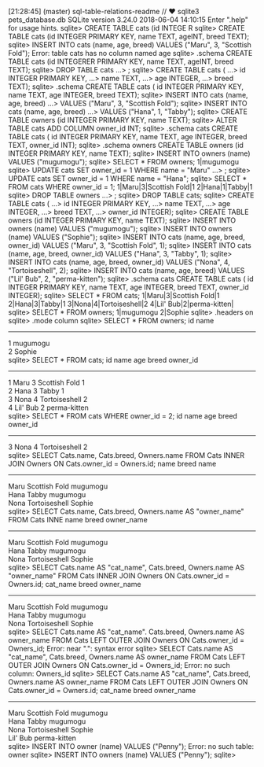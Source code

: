 [21:28:45] (master) sql-table-relations-readme
// ♥ sqlite3 pets_database.db
SQLite version 3.24.0 2018-06-04 14:10:15
Enter ".help" for usage hints.
sqlite> CREATE TABLE cats (id INTEGE              R sqlite> CREATE TABLE cats (id INTEGER PRIMARY KEY, name TEXT, ageINT, breed TEXT);
sqlite> INSERT INTO cats (name, age, breed) VALUES ("Maru", 3, "Scottish Fold");
Error: table cats has no column named age
sqlite> .schema
CREATE TABLE cats (id INTEGERER PRIMARY KEY, name TEXT, ageINT, breed TEXT);
sqlite> DROP TABLE cats
   ...> ;
sqlite> CREATE TABLE cats (
   ...> id INTEGER PRIMARY KEY,                           ...> name TEXT,
   ...> age INTEGER,
   ...> breed TEXT);
sqlite> .schema
CREATE TABLE cats (
id INTEGER PRIMARY KEY,
name TEXT,
age INTEGER,
breed TEXT);
sqlite> INSERT INTO cats (name, age, breed)
   ...> VALUES ("Maru", 3, "Scottish Fold");
sqlite> INSERT INTO cats (name, age, breed)
   ...> VALUES ("Hana", 1, "Tabby");
sqlite> CREATE TABLE owners (id INTEGER PRIMARY KEY, name TEXT);
sqlite> ALTER TABLE cats ADD COLUMN owner_id INT;
sqlite> .schema cats
CREATE TABLE cats (
id INTEGER PRIMARY KEY,
name TEXT,
age INTEGER,
breed TEXT, owner_id INT);
sqlite> .schema owners
CREATE TABLE owners (id INTEGER PRIMARY KEY, name TEXT);
sqlite> INSERT INTO owners (name) VALUES ("mugumogu");
sqlite> SELECT * FROM owners;
1|mugumogu
sqlite> UPDATE cats SET owner_id = 1 WHERE name = "Maru"
   ...> ;
sqlite> UPDATE cats SET owner_id = 1 WHERE name = "Hana";
sqlite> SELECT * FROM cats WHERE owner_id = 1;
1|Maru|3|Scottish Fold|1
2|Hana|1|Tabby|1
sqlite> DROP TABLE owners
   ...> ;
sqlite> DROP TABLE cats;
sqlite> CREATE TABLE cats (
   ...> id INTEGER PRIMARY KEY,
   ...> name TEXT,
   ...> age INTEGER,
   ...> breed TEXT,
   ...> owner_id INTEGER);
sqlite> CREATE TABLE owners (id INTEGER PRIMARY KEY, name TEXT);
sqlite> INSERT INTO owners (name) VALUES ("mugumogu");
sqlite> INSERT INTO owners (name) VALUES ("Sophie");
sqlite> INSERT INTO cats (name, age, breed, owner_id) VALUES ("Maru", 3, "Scottish Fold", 1);
sqlite> INSERT INTO cats (name, age, breed, owner_id) VALUES ("Hana", 3, "Tabby", 1);
sqlite> INSERT INTO cats (name, age, breed, owner_id) VALUES ("Nona", 4, "Tortoiseshell", 2);
sqlite> INSERT INTO cats (name, age, breed) VALUES ("Lil' Bub", 2, "perma-kitten");
sqlite> .schema cats
CREATE TABLE cats (
id INTEGER PRIMARY KEY,
name TEXT,
age INTEGER,
breed TEXT,
owner_id INTEGER);
sqlite> SELECT * FROM cats;
1|Maru|3|Scottish Fold|1
2|Hana|3|Tabby|1
3|Nona|4|Tortoiseshell|2
4|Lil' Bub|2|perma-kitten|
sqlite> SELECT * FROM owners;
1|mugumogu
2|Sophie
sqlite> .headers on
sqlite> .mode column
sqlite> SELECT * FROM owners;
id          name      
----------  ----------
1           mugumogu  
2           Sophie    
sqlite> SELECT * FROM cats;
id          name        age         breed          owner_id  
----------  ----------  ----------  -------------  ----------
1           Maru        3           Scottish Fold  1         
2           Hana        3           Tabby          1         
3           Nona        4           Tortoiseshell  2         
4           Lil' Bub    2           perma-kitten             
sqlite> SELECT * FROM cats WHERE owner_id = 2;
id          name        age         breed          owner_id  
----------  ----------  ----------  -------------  ----------
3           Nona        4           Tortoiseshell  2         
sqlite> SELECT Cats.name, Cats.breed, Owners.name FROM Cats INNER JOIN Owners ON Cats.owner_id = Owners.id;
name        breed          name      
----------  -------------  ----------
Maru        Scottish Fold  mugumogu  
Hana        Tabby          mugumogu  
Nona        Tortoiseshell  Sophie    
sqlite> SELECT Cats.name, Cats.breed, Owners.name AS "owner_name" FROM Cats INNE
name        breed          owner_name
----------  -------------  ----------
Maru        Scottish Fold  mugumogu  
Hana        Tabby          mugumogu  
Nona        Tortoiseshell  Sophie    
sqlite> SELECT Cats.name AS "cat_name", Cats.breed, Owners.name AS "owner_name" FROM Cats INNER JOIN Owners ON Cats.owner_id = Owners.id;
cat_name    breed          owner_name
----------  -------------  ----------
Maru        Scottish Fold  mugumogu  
Hana        Tabby          mugumogu  
Nona        Tortoiseshell  Sophie    
sqlite> SELECT Cats.name AS "cat_name". Cats.breed, Owners.name AS owner_name FROM Cats LEFT OUTER JOIN Owners ON Cats.owner_id = Owners_id;
Error: near ".": syntax error
sqlite> SELECT Cats.name AS "cat_name", Cats.breed, Owners.name AS owner_name FROM Cats LEFT OUTER JOIN Owners ON Cats.owner_id = Owners_id;
Error: no such column: Owners_id
sqlite> SELECT Cats.name AS "cat_name", Cats.breed, Owners.name AS owner_name FROM Cats LEFT OUTER JOIN Owners ON Cats.owner_id = Owners.id;
cat_name    breed          owner_name
----------  -------------  ----------
Maru        Scottish Fold  mugumogu  
Hana        Tabby          mugumogu  
Nona        Tortoiseshell  Sophie    
Lil' Bub    perma-kitten             
sqlite> INSERT INTO owner (name) VALUES ("Penny");
Error: no such table: owner
sqlite> INSERT INTO owners (name) VALUES ("Penny");
sqlite> 